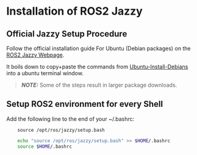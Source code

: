 # Installation of ROS2 Jazzy

## Official Jazzy Setup Procedure
Follow the official installation guide For Ubuntu (Debian packages) on the 
[ROS2 Jazzy Webpage](https://docs.ros.org/en/jazzy/Installation.html).

It boils down to copy+paste the commands from
[Ubuntu-Install-Debians](https://docs.ros.org/en/jazzy/Installation/Ubuntu-Install-Debians.html)
into a ubuntu terminal window.

> **_NOTE:_**
Some of the steps result in larger package downloads. 

## Setup ROS2 environment for every Shell

Add the following line to the end of your ~/.bashrc:

        source /opt/ros/jazzy/setup.bash

```bash
    echo "source /opt/ros/jazzy/setup.bash" >> $HOME/.bashrc
    source $HOME/.bashrc
```
